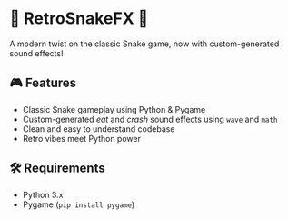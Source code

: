 # 🐍 RetroSnakeFX 🎵
A modern twist on the classic Snake game, now with custom-generated sound effects!

## 🎮 Features
- Classic Snake gameplay using Python & Pygame
- Custom-generated *eat* and *crash* sound effects using `wave` and `math`
- Clean and easy to understand codebase
- Retro vibes meet Python power

## 🛠️ Requirements
- Python 3.x
- Pygame (`pip install pygame`)
